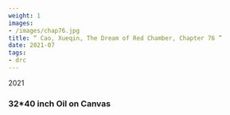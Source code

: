 ```yaml
---
weight: 1
images:
- /images/chap76.jpg
title: “ Cao, Xueqin, The Dream of Red Chamber, Chapter 76 ”
date: 2021-07
tags:
- drc
---
```

2021
### 32*40 inch Oil on Canvas

